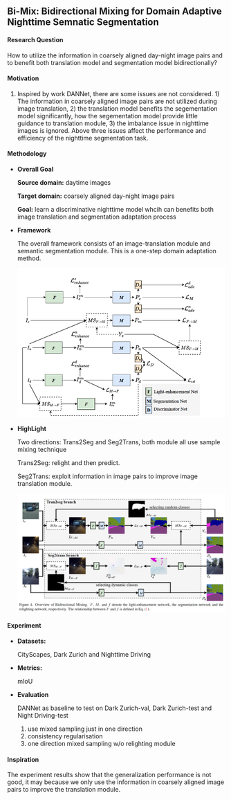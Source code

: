 ## Bi-Mix: Bidirectional Mixing for Domain Adaptive Nighttime Semnatic Segmentation

#### Research Question
How to utilize the information in coarsely aligned day-night image pairs and to benefit both translation model and segmentation model bidirectionally?

#### Motivation
1. Inspired by work DANNet, there are some issues are not considered. 1) The information in coarsely aligned image pairs are not utilized during image translation, 2) the translation model benefits the segementation model significantly, how the segementation model provide little guidance to translation module, 3) the imbalance issue in nighttime images is ignored. Above three issues affect the performance and efficiency of the nighttime segmentation task.

#### Methodology
- **Overall Goal**

  **Source domain:** daytime images
  
  **Target domain:** coarsely aligned day-night image pairs 
  
  **Goal:** learn a discriminative nighttime model whcih can benefits both image translation and segmentation adaptation process

- **Framework**

  The overall framework consists of an image-translation module and semantic segmentation module. This is a one-step domain adaptation method.
  
  ![image](../Image/BiMix-Framework.png)
  
- **HighLight**

  Two directions: Trans2Seg and Seg2Trans, both module all use sample mixing technique
  
  Trans2Seg: relight and then predict.
  
  Seg2Trans: exploit information in image pairs to improve image translation module.
  
  ![image](../Image/BiMix-Detail.png)

#### Experiment

- **Datasets:** 

  CityScapes, Dark Zurich and Nighttime Driving

- **Metrics:** 

  mIoU
  
- **Evaluation**

  DANNet as baseline to test on Dark Zurich-val, Dark Zurich-test and Night Driving-test
  
  1. use mixed sampling just in one direction
  2. consistency regularisation
  3. one direction mixed sampling w/o relighting module


#### Inspiration
The experiment results show that the generalization performance is not good, it may because we only use the information in coarsely aligned image pairs to improve the translation module.
